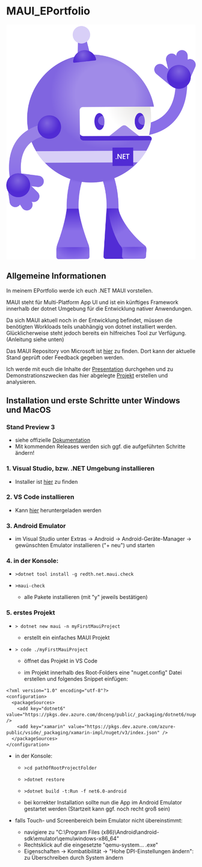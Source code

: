 # MAUI_EPortfolio

![some MAUI logo](LiveMauiDemo/Resources/Images/dotnet_bot.svg)

## Allgemeine Informationen

In meinem EPortfolio werde ich euch .NET MAUI vorstellen.

MAUI steht für Multi-Platform App UI und ist ein künftiges Framework innerhalb der dotnet Umgebung für die Entwicklung nativer Anwendungen. 

Da sich MAUI aktuell noch in der Entwicklung befindet, müssen die benötigten Workloads teils unabhängig von dotnet installiert werden. Glücklicherweise steht jedoch bereits ein hilfreiches Tool zur Verfügung. (Anleitung siehe unten)

Das MAUI Repository von Microsoft ist [hier](https://github.com/dotnet/maui) zu finden. Dort kann der aktuelle Stand geprüft oder Feedback gegeben werden.


Ich werde mit euch die Inhalte der [Presentation](maui.pdf) durchgehen und zu Demonstrationszwecken das hier abgelegte [Projekt](LiveMauiDemo) erstellen und analysieren.


## Installation und erste Schritte unter Windows und MacOS
### Stand Preview 3

- siehe offizielle [Dokumentation](https://github.com/dotnet/maui/wiki/Getting-Started)
- Mit kommenden Releases werden sich ggf. die aufgeführten Schritte ändern!

### 1. Visual Studio, bzw. .NET Umgebung installieren
 - Installer ist [hier](https://visualstudio.microsoft.com/de/) zu finden
### 2. VS Code installieren
 - Kann [hier](https://code.visualstudio.com/) heruntergeladen werden
### 3. Android Emulator
 - im Visual Studio unter Extras -> Android -> Android-Geräte-Manager -> gewünschten Emulator installieren ("+ neu")  und starten
### 4. in der Konsole:

* `>dotnet tool install -g redth.net.maui.check`

* `>maui-check`

  *  alle Pakete installieren (mit "y" jeweils bestätigen)

### 5. erstes Projekt

* `> dotnet new maui -n myFirstMauiProject`

  *  erstellt ein einfaches MAUI Projekt

* `> code ./myFirstMauiProject`

  *  öffnet das Projekt in VS Code

  *  im Projekt innerhalb des Root-Folders eine "nuget.config" Datei erstellen und folgendes Snippet einfügen:

```
<?xml version="1.0" encoding="utf-8"?>
<configuration>
  <packageSources>
    <add key="dotnet6" value="https://pkgs.dev.azure.com/dnceng/public/_packaging/dotnet6/nuget/v3/index.json" />
    <add key="xamarin" value="https://pkgs.dev.azure.com/azure-public/vside/_packaging/xamarin-impl/nuget/v3/index.json" />
  </packageSources>
</configuration>
```
* in der Konsole:

   *  `>cd pathOfRootProjectFolder`
    
   *  `>dotnet restore`
    
   *  `>dotnet build -t:Run -f net6.0-android`

   *  bei korrekter Installation sollte nun die App im Android Emulator gestartet werden (Startzeit kann ggf. noch recht groß sein)

* falls Touch- und Screenbereich beim Emulator nicht übereinstimmt:
    *  navigiere zu "C:\Program Files (x86)\Android\android-sdk\emulator\qemu\windows-x86_64"
    *  Rechtsklick auf die eingesetzte "qemu-system… .exe"
    *  Eigenschaften -> Kombatibilität -> "Hohe DPI-Einstellungen ändern": zu Überschreiben durch System ändern
